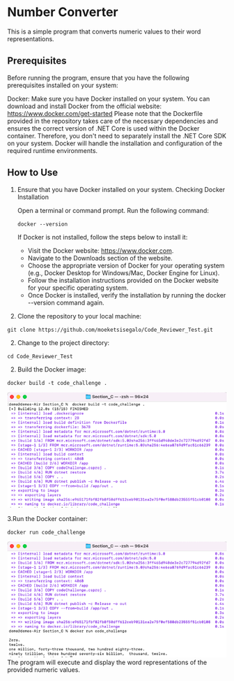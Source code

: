 # Number Converter

This is a simple program that converts numeric values to their word representations.

## Prerequisites

Before running the program, ensure that you have the following prerequisites installed on your system:

Docker: Make sure you have Docker installed on your system. You can download and install Docker from the official website: https://www.docker.com/get-started
Please note that the Dockerfile provided in the repository takes care of the necessary dependencies and ensures the correct version of .NET Core is used within the Docker container. Therefore, you don't need to separately install the .NET Core SDK on your system. Docker will handle the installation and configuration of the required runtime environments.

## How to Use



1. Ensure that you have Docker installed on your system.
   Checking Docker Installation

   Open a terminal or command prompt.
   Run the following command:
   ```
   docker --version

   ```
   If Docker is not installed, follow the steps below to install it:

   * Visit the Docker website: https://www.docker.com.
   * Navigate to the Downloads section of the website.
   * Choose the appropriate version of Docker for your operating system (e.g., Docker Desktop for Windows/Mac, Docker Engine for Linux).
   * Follow the installation instructions provided on the Docker website for your specific operating system.
   * Once Docker is installed, verify the installation by running the docker --version command again.

2. Clone the repository to your local machine:
```
git clone https://github.com/moeketsisegalo/Code_Reviewer_Test.git
```
2. Change to the project directory:
```
cd Code_Reviewer_Test
```
2. Build the Docker image:
```
docker build -t code_challenge .
```

![Build App](https://raw.githubusercontent.com/moeketsisegalo/Code_Reviewer_Test/main/Section_C/screenshots/build_app.png)


3.Run the Docker container:
```
docker run code_challenge
```
![Run App](Section_C/screenshots/run_app.png)
The program will execute and display the word representations of the provided numeric values.
